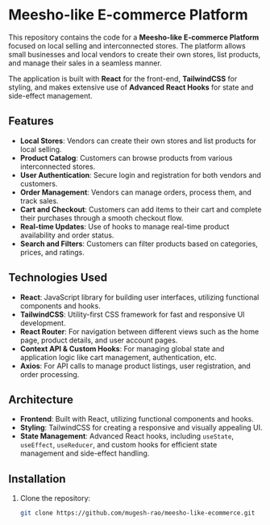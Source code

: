 # Meesho-like E-commerce Platform

This repository contains the code for a **Meesho-like E-commerce Platform** focused on local selling and interconnected stores. The platform allows small businesses and local vendors to create their own stores, list products, and manage their sales in a seamless manner.

The application is built with **React** for the front-end, **TailwindCSS** for styling, and makes extensive use of **Advanced React Hooks** for state and side-effect management.

## Features

- **Local Stores**: Vendors can create their own stores and list products for local selling.
- **Product Catalog**: Customers can browse products from various interconnected stores.
- **User Authentication**: Secure login and registration for both vendors and customers.
- **Order Management**: Vendors can manage orders, process them, and track sales.
- **Cart and Checkout**: Customers can add items to their cart and complete their purchases through a smooth checkout flow.
- **Real-time Updates**: Use of hooks to manage real-time product availability and order status.
- **Search and Filters**: Customers can filter products based on categories, prices, and ratings.

## Technologies Used

- **React**: JavaScript library for building user interfaces, utilizing functional components and hooks.
- **TailwindCSS**: Utility-first CSS framework for fast and responsive UI development.
- **React Router**: For navigation between different views such as the home page, product details, and user account pages.
- **Context API & Custom Hooks**: For managing global state and application logic like cart management, authentication, etc.
- **Axios**: For API calls to manage product listings, user registration, and order processing.

## Architecture

- **Frontend**: Built with React, utilizing functional components and hooks.
- **Styling**: TailwindCSS for creating a responsive and visually appealing UI.
- **State Management**: Advanced React hooks, including `useState`, `useEffect`, `useReducer`, and custom hooks for efficient state management and side-effect handling.

## Installation

1. Clone the repository:

   ```bash
   git clone https://github.com/mugesh-rao/meesho-like-ecommerce.git
